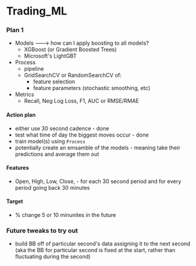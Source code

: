 # Trading_ML

### Plan 1

* Models  ---> how can I apply boosting to all models?
   * XGBoost (or Gradient Boosted Trees)
   * Microsoft's LightGBT
* Process
   * pipeline
   * GridSearchCV or RandomSearchCV of:
      * feature selection
      * feature parameters (stochastic smoothing, etc)
* Metrics
   * Recall, Neg Log Loss, F1, AUC or RMSE/RMAE

#### Action plan
* either use 30 second cadence - done
* test what time of day the biggest moves occur - done
* train model(s) using `Process`
* potentially create an emsamble of the models - meaning take their predictions and average them out

#### Features
* Open, High, Low, Close, <all indicators> - for each 30 second period and for every period going back 30 minutes

#### Target
* % change 5 or 10 minunites in the future



### Future tweaks to try out
* build BB off of particular second's data assigning it to the next second (aka the BB for particular second is fixed at the start, rather than fluctuating during the second)
